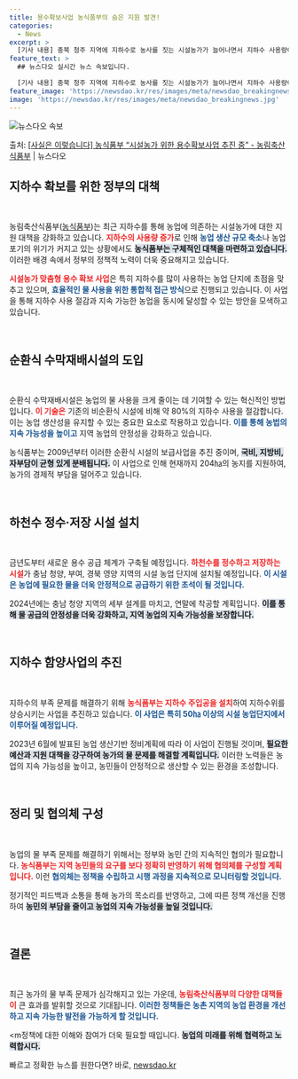 ```yaml
---
title: 용수확보사업 농식품부의 숨은 지원 발견!
categories:
  - News
excerpt: >
  [기사 내용] 충북 청주 지역에 지하수로 농사를 짓는 시설농가가 늘어나면서 지하수 사용량이 급증, 지하수 확…
feature_text: >
  ## 뉴스다오 실시간 뉴스 속보입니다.

  [기사 내용] 충북 청주 지역에 지하수로 농사를 짓는 시설농가가 늘어나면서 지하수 사용량이 급증, 지하수 확…
feature_image: 'https://newsdao.kr/res/images/meta/newsdao_breakingnews.jpg'
image: 'https://newsdao.kr/res/images/meta/newsdao_breakingnews.jpg'
---
```


![뉴스다오 속보](https://newsdao.kr/res/images/meta/newsdao_breakingnews.jpg)

<p>출처: <a href="https://newsdao.kr/3658" rel="dofollow">[사실은 이렇습니다] 농식품부 “시설농가 위한 용수확보사업 추진 중” - 농림축산식품부</a> | 뉴스다오</p>

<h2 data-ke-size="size26">지하수 확보를 위한 정부의 대책</h2>

<p data-ke-size="size16">&nbsp;</p>

농림축산식품부([농식품부](https://newsdao.kr/3658))는 최근 지하수를 통해 농업에 의존하는 시설농가에 대한 지원 대책을 강화하고 있습니다. <b><span style="color: #ee2323;">지하수의 사용량 증가</span></b>로 인해 <b><span style="color: #1a5490;">농업 생산 규모 축소</span></b>나 농업 포기의 위기가 커지고 있는 상황에서도 <b><span style="background-color: #21538527;">농식품부는 구체적인 대책을 마련하고 있습니다.</span></b> 이러한 배경 속에서 정부의 정책적 노력이 더욱 중요해지고 있습니다.

<b><span style="color: #ee2323;">시설농가 맞춤형 용수 확보&nbsp;사업</span></b>은 특히 지하수를 많이 사용하는 농업 단지에 초점을 맞추고 있으며, <b><span style="color: #1a5490;">효율적인 물 사용을 위한 통합적 접근 방식</span></b>으로 진행되고 있습니다. 이 사업을 통해 지하수 사용 절감과 지속 가능한 농업을 동시에 달성할 수 있는 방안을 모색하고 있습니다.

<p data-ke-size="size16">&nbsp;</p>

<h2 data-ke-size="size26">순환식 수막재배시설의 도입</h2>

<p data-ke-size="size16">&nbsp;</p>

순환식 수막재배시설은 농업의 물 사용을 크게 줄이는 데 기여할 수 있는 혁신적인 방법입니다. <b><span style="color: #ee2323;">이 기술은</span></b> 기존의 비순환식 시설에 비해 약 80%의 지하수 사용을 절감합니다. 이는 농업 생산성을 유지할 수 있는 중요한 요소로 작용하고 있습니다. <b><span style="color: #1a5490;">이를 통해 농법의 지속 가능성을 높이고</span></b> 지역 농업의 안정성을 강화하고 있습니다.

농식품부는 2009년부터 이러한 순환식 시설의 보급사업을 추진 중이며, <b><span style="background-color: #21538527;">국비, 지방비, 자부담이 균형 있게 분배됩니다.</span></b> 이 사업으로 인해 현재까지 204㏊의 농지를 지원하여, 농가의 경제적 부담을 덜어주고 있습니다.

<p data-ke-size="size16">&nbsp;</p>

<h2 data-ke-size="size26">하천수 정수·저장 시설 설치</h2>

<p data-ke-size="size16">&nbsp;</p>

금년도부터 새로운 용수 공급 체계가 구축될 예정입니다. <b><span style="color: #ee2323;">하천수를 정수하고 저장하는 시설</span></b>가 충남 청양, 부여, 경북 영양 지역의 시설 농업 단지에 설치될 예정입니다. <b><span style="color: #1a5490;">이 시설은 농업에 필요한 물을 더욱 안정적으로 공급하기 위한 초석이 될 것입니다.</span></b> 

2024년에는 충남 청양 지역의 세부 설계를 마치고, 연말에 착공할 계획입니다. <b><span style="background-color: #21538527;">이를 통해 물 공급의 안정성을 더욱 강화하고, 지역 농업의 지속 가능성을 보장합니다.</span></b>

<p data-ke-size="size16">&nbsp;</p>

<h2 data-ke-size="size26">지하수 함양사업의 추진</h2>

<p data-ke-size="size16">&nbsp;</p>

지하수의 부족 문제를 해결하기 위해 <b><span style="color: #ee2323;">농식품부는 지하수 주입공을 설치</span></b>하여 지하수위를 상승시키는 사업을 추진하고 있습니다. <b><span style="color: #1a5490;">이 사업은 특히 50㏊ 이상의 시설 농업단지에서 이루어질 예정입니다.</span></b> 

2023년 6월에 발표된 농업 생산기반 정비계획에 따라 이 사업이 진행될 것이며, <b><span style="background-color: #21538527;">필요한 예산과 지원 대책을 강구하여 농가의 물 문제를 해결할 계획입니다.</span></b> 이러한 노력들은 농업의 지속 가능성을 높이고, 농민들이 안정적으로 생산할 수 있는 환경을 조성합니다.

<p data-ke-size="size16">&nbsp;</p>

<h2 data-ke-size="size26">정리 및 협의체 구성</h2>

<p data-ke-size="size16">&nbsp;</p>

농업의 물 부족 문제를 해결하기 위해서는 정부와 농민 간의 지속적인 협의가 필요합니다. <b><span style="color: #ee2323;">농식품부는 지역 농민들의 요구를 보다 정확히 반영하기 위해 협의체를 구성할 계획입니다.</span></b> 이런 <b><span style="color: #1a5490;">협의체는 정책을 수립하고 시행 과정을 지속적으로 모니터링할 것입니다.</span></b> 

정기적인 피드백과 소통을 통해 농가의 목소리를 반영하고, 그에 따른 정책 개선을 진행하여 <b><span style="background-color: #21538527;">농민의 부담을 줄이고 농업의 지속 가능성을 높일 것입니다.</span></b>

<p data-ke-size="size16">&nbsp;</p>

<h2 data-ke-size="size26">결론</h2>

<p data-ke-size="size16">&nbsp;</p>

최근 농가의 물 부족 문제가 심각해지고 있는 가운데, <b><span style="color: #ee2323;">농림축산식품부의 다양한 대책들이</span></b> 큰 효과를 발휘할 것으로 기대됩니다. <b><span style="color: #1a5490;">이러한 정책들은 농촌 지역의 농업 환경을 개선하고 지속 가능한 발전을 가능하게 할 것입니다.</span></b> 

<m정책에 대한 이해와 참여가 더욱 필요할 때입니다. <b><span style="background-color: #21538527;">농업의 미래를 위해 협력하고 노력합시다.</span></b> 

빠르고 정확한 뉴스를 원한다면? 바로, <a href="https://newsdao.kr" rel="dofollow">newsdao.kr</a>


